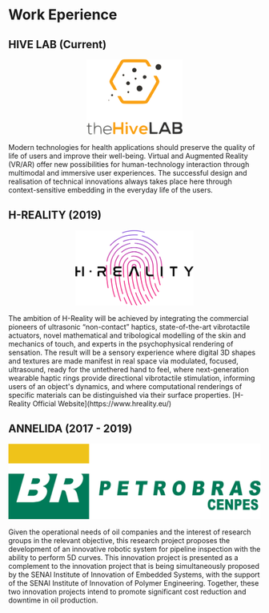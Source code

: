 # Work Eperience

## HIVE LAB (Current)
<p align="center">
<img src="/images/hive.png" width=auto max-height=150px height=150px class="center">
</p>
Modern technologies for health applications should preserve the quality of life of users and improve their well-being. Virtual and Augmented Reality (VR/AR) offer new possibilities for human-technology interaction through multimodal and immersive user experiences. The successful design and realisation of technical innovations always takes place here through context-sensitive embedding in the everyday life of the users.

## H-REALITY (2019)
<p align="center">
<img src="/images/H-Reality.png"  max-height=100% height=150px class="center">
</p>
The ambition of H-Reality will be achieved by integrating the commercial pioneers of ultrasonic “non-contact” haptics, state-of-the-art vibrotactile actuators, novel mathematical and tribological modelling of the skin and mechanics of touch, and experts in the psychophysical rendering of sensation. The result will be a sensory experience where digital 3D shapes and textures are made manifest in real space via modulated, focused, ultrasound, ready for the untethered hand to feel, where next-generation wearable haptic rings provide directional vibrotactile stimulation, informing users of an object's dynamics, and where computational renderings of specific materials can be distinguished via their surface properties. [H-Reality Official Website](https://www.hreality.eu/)

## ANNELIDA (2017 - 2019)
<p align="center">
<img src="/images/cenpesbr.png" width=auto max-height=150px height=150px class="center">
</p>
Given the operational needs of oil companies and the interest of research groups in the relevant objective, this research project proposes the development of an innovative robotic system for pipeline inspection with the ability to perform 5D curves. This innovation project is presented as a complement to the innovation project that is being simultaneously proposed by the SENAI Institute of Innovation of Embedded Systems, with the support of the SENAI Institute of Innovation of Polymer Engineering. Together, these two innovation projects intend to promote significant cost reduction and downtime in oil production.